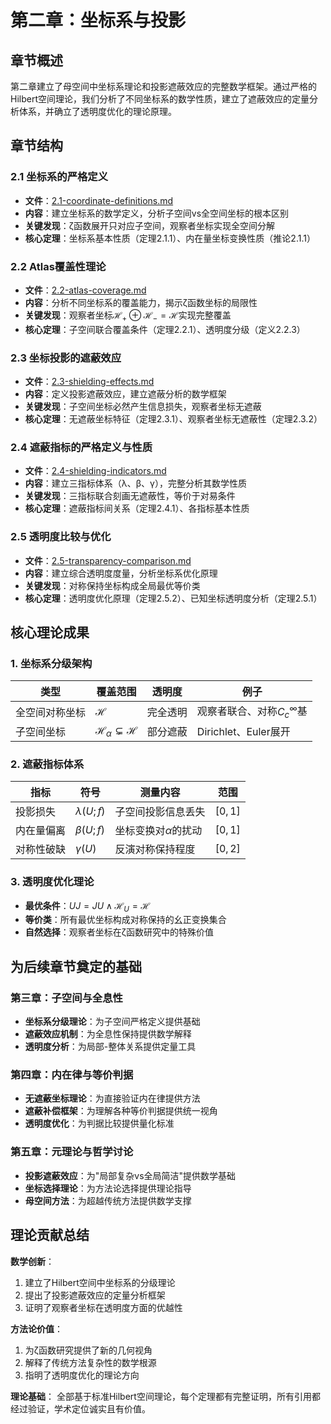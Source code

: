 # 第二章：坐标系与投影

## 章节概述

第二章建立了母空间中坐标系理论和投影遮蔽效应的完整数学框架。通过严格的Hilbert空间理论，我们分析了不同坐标系的数学性质，建立了遮蔽效应的定量分析体系，并确立了透明度优化的理论原理。

## 章节结构

### 2.1 坐标系的严格定义
- **文件**：[2.1-coordinate-definitions.md](./2.1-coordinate-definitions.md)
- **内容**：建立坐标系的数学定义，分析子空间vs全空间坐标的根本区别
- **关键发现**：ζ函数展开只对应子空间，观察者坐标实现全空间分解
- **核心定理**：坐标系基本性质（定理2.1.1）、内在量坐标变换性质（推论2.1.1）

### 2.2 Atlas覆盖性理论
- **文件**：[2.2-atlas-coverage.md](./2.2-atlas-coverage.md)  
- **内容**：分析不同坐标系的覆盖能力，揭示ζ函数坐标的局限性
- **关键发现**：观察者坐标$\mathcal{H}_+ \oplus \mathcal{H}_- = \mathcal{H}$实现完整覆盖
- **核心定理**：子空间联合覆盖条件（定理2.2.1）、透明度分级（定义2.2.3）

### 2.3 坐标投影的遮蔽效应
- **文件**：[2.3-shielding-effects.md](./2.3-shielding-effects.md)
- **内容**：定义投影遮蔽效应，建立遮蔽分析的数学框架
- **关键发现**：子空间坐标必然产生信息损失，观察者坐标无遮蔽
- **核心定理**：无遮蔽坐标特征（定理2.3.1）、观察者坐标无遮蔽性（定理2.3.2）

### 2.4 遮蔽指标的严格定义与性质  
- **文件**：[2.4-shielding-indicators.md](./2.4-shielding-indicators.md)
- **内容**：建立三指标体系（λ、β、γ），完整分析其数学性质
- **关键发现**：三指标联合刻画无遮蔽性，等价于对易条件
- **核心定理**：遮蔽指标间关系（定理2.4.1）、各指标基本性质

### 2.5 透明度比较与优化
- **文件**：[2.5-transparency-comparison.md](./2.5-transparency-comparison.md)
- **内容**：建立综合透明度度量，分析坐标系优化原理
- **关键发现**：对称保持坐标构成全局最优等价类
- **核心定理**：透明度优化原理（定理2.5.2）、已知坐标透明度分析（定理2.5.1）

## 核心理论成果

### 1. 坐标系分级架构
| 类型 | 覆盖范围 | 透明度 | 例子 |
|------|----------|--------|------|
| 全空间对称坐标 | $\mathcal{H}$ | 完全透明 | 观察者联合、对称$C_c^\infty$基 |
| 子空间坐标 | $\mathcal{H}_\alpha \subsetneq \mathcal{H}$ | 部分遮蔽 | Dirichlet、Euler展开 |

### 2. 遮蔽指标体系
| 指标 | 符号 | 测量内容 | 范围 |
|------|------|----------|------|
| 投影损失 | $\lambda(U;f)$ | 子空间投影信息丢失 | $[0,1]$ |
| 内在量偏离 | $\beta(U;f)$ | 坐标变换对$\alpha$的扰动 | $[0,1]$ |
| 对称性破缺 | $\gamma(U)$ | 反演对称保持程度 | $[0,2]$ |

### 3. 透明度优化理论
- **最优条件**：$UJ = JU \land \mathcal{H}_U = \mathcal{H}$
- **等价类**：所有最优坐标构成对称保持的幺正变换集合
- **自然选择**：观察者坐标在ζ函数研究中的特殊价值

## 为后续章节奠定的基础

### 第三章：子空间与全息性
- **坐标系分级理论**：为子空间严格定义提供基础
- **遮蔽效应机制**：为全息性保持提供数学解释
- **透明度分析**：为局部-整体关系提供定量工具

### 第四章：内在律与等价判据
- **无遮蔽坐标理论**：为直接验证内在律提供方法
- **遮蔽补偿框架**：为理解各种等价判据提供统一视角
- **透明度优化**：为判据比较提供量化标准

### 第五章：元理论与哲学讨论
- **投影遮蔽效应**：为"局部复杂vs全局简洁"提供数学基础
- **坐标选择理论**：为方法论选择提供理论指导
- **母空间方法**：为超越传统方法提供数学支撑

## 理论贡献总结

**数学创新**：
1. 建立了Hilbert空间中坐标系的分级理论
2. 提出了投影遮蔽效应的定量分析框架
3. 证明了观察者坐标在透明度方面的优越性

**方法论价值**：  
1. 为ζ函数研究提供了新的几何视角
2. 解释了传统方法复杂性的数学根源
3. 指明了透明度优化的理论方向

**理论基础**：
全部基于标准Hilbert空间理论，每个定理都有完整证明，所有引用都经过验证，学术定位诚实且有价值。